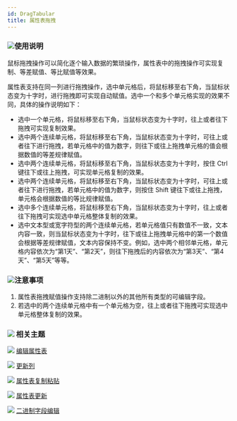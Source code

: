 ```yaml
---
id: DragTabular
title: 属性表拖拽
---
```

### ![](../../img/read.gif)使用说明

鼠标拖拽操作可以简化逐个输入数据的繁琐操作，属性表中的拖拽操作可实现复制、等差赋值、等比赋值等效果。

属性表支持在同一列进行拖拽操作，选中单元格后，将鼠标移至右下角，当鼠标状态变为十字时，进行拖拽即可实现自动赋值。选中一个和多个单元格实现的效果不同，具体的操作说明如下：

* 选中一个单元格，将鼠标移至右下角，当鼠标状态变为十字时，往上或者往下拖拽可实现复制效果。
* 选中两个连续单元格，将鼠标移至右下角，当鼠标状态变为十字时，可往上或者往下进行拖拽，若单元格中的值为数字，则往下或往上拖拽单元格的值会根据数值的等差规律赋值。
* 选中两个连续单元格，将鼠标移至右下角，当鼠标状态变为十字时，按住 Ctrl 键往下或往上拖拽，可实现单元格复制的效果。
* 选中两个连续单元格，将鼠标移至右下角，当鼠标状态变为十字时，可往上或者往下进行拖拽，若单元格中的值为数字，则按住 Shift 键往下或往上拖拽，单元格会根据数值的等比规律赋值。
* 选中多个连续单元格，将鼠标移至右下角，当鼠标状态变为十字时，往上或者往下拖拽可实现选中单元格整体复制的效果。
* 选中文本型或宽字符型的两个连续单元格，若单元格值只有数值不一致，文本内容一致，则当鼠标状态变为十字时，往下或往上拖拽单元格中的第一个数值会根据等差规律赋值，文本内容保持不变。例如，选中两个相邻单元格，单元格内容依次为“第1天”、“第2天”，则往下拖拽后的内容依次为“第3天”、“第4天”、“第5天”等等。

### ![](../../img/note.png)注意事项

1. 属性表拖拽赋值操作支持除二进制以外的其他所有类型的可编辑字段。
2. 若选中的两个连续单元格中有一个单元格为空，往上或者往下拖拽可实现选中单元格整体复制的效果。

### ![](../../img/seealso.png) 相关主题

![](../../img/smalltitle.png)  [编辑属性表](Editgroup)

![](../../img/smalltitle.png)  [更新列](UpdateButton)

![](../../img/smalltitle.png)  [属性表复制粘贴](CopyAndPaste)

![](../../img/smalltitle.png)  [属性表更新](UpdateTabular)

![](../../img/smalltitle.png)  [二进制字段编辑](BinaryEdit)



